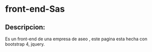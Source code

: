 # front-end-Sas
## Descripcion:
Es un front-end de una empresa de aseo , este pagina esta hecha con bootstrap 4, jquery. 



